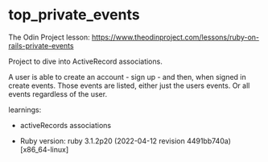 # top_private_events
The Odin Project lesson: https://www.theodinproject.com/lessons/ruby-on-rails-private-events 

Project to dive into ActiveRecord associations.

A user is able to create an account - sign up -  and then, when signed in create events. Those events are listed, either just the users events. Or all events regardless of the user.

learnings:
- activeRecords associations


* Ruby version: ruby 3.1.2p20 (2022-04-12 revision 4491bb740a) [x86_64-linux]
